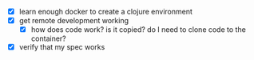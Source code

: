 - [x] learn enough docker to create a clojure environment
- [x] get remote development working
  - [x] how does code work? is it copied? do I need to clone code to the container?
- [x] verify that my spec works